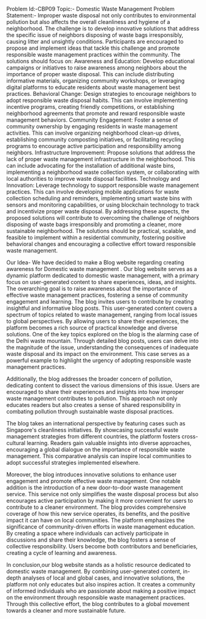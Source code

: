 Problem Id:-CBP09
Topic:- Domestic Waste Management
Problem Statement:- Improper waste disposal not only contributes to environmental pollution but also affects the overall cleanliness and hygiene of a neighborhood. The challenge is to develop innovative solutions that address the specific issue of neighbors disposing of waste bags irresponsibly, causing litter and unsightly conditions. Participants are encouraged to propose and implement ideas that tackle this challenge and promote responsible waste management practices within the community. The solutions should focus on: Awareness and Education: Develop educational campaigns or initiatives to raise awareness among neighbors about the importance of proper waste disposal. This can include distributing informative materials, organizing community workshops, or leveraging digital platforms to educate residents about waste management best practices. Behavioral Change: Design strategies to encourage neighbors to adopt responsible waste disposal habits. This can involve implementing incentive programs, creating friendly competitions, or establishing neighborhood agreements that promote and reward responsible waste management behaviors. Community Engagement: Foster a sense of community ownership by engaging residents in waste management activities. This can involve organizing neighborhood clean-up drives, establishing community composting initiatives, or facilitating recycling programs to encourage active participation and responsibility among neighbors. Infrastructure Improvement: Propose solutions that address the lack of proper waste management infrastructure in the neighborhood. This can include advocating for the installation of additional waste bins, implementing a neighborhood waste collection system, or collaborating with local authorities to improve waste disposal facilities. Technology and Innovation: Leverage technology to support responsible waste management practices. This can involve developing mobile applications for waste collection scheduling and reminders, implementing smart waste bins with sensors and monitoring capabilities, or using blockchain technology to track and incentivize proper waste disposal. By addressing these aspects, the proposed solutions will contribute to overcoming the challenge of neighbors disposing of waste bags irresponsibly and promoting a cleaner, more sustainable neighborhood. The solutions should be practical, scalable, and feasible to implement within a residential community, fostering positive behavioral changes and encouraging a collective effort toward responsible waste management.

Our Idea- We have decided to make a Blog website regarding creating awareness for Domestic waste management . Our blog website serves as a dynamic platform dedicated to domestic waste management, with a primary focus on user-generated content to share experiences, ideas, and insights. The overarching goal is to raise awareness about the importance of effective waste management practices, fostering a sense of community engagement and learning.
The blog invites users to contribute by creating insightful and informative blog posts. This user-generated content covers a spectrum of topics related to waste management, ranging from local issues to global perspectives. By allowing users to share their experiences, the platform becomes a rich source of practical knowledge and diverse solutions.
One of the key topics explored on the blog is the alarming case of the Delhi waste mountain. Through detailed blog posts, users can delve into the magnitude of the issue, understanding the consequences of inadequate waste disposal and its impact on the environment. This case serves as a powerful example to highlight the urgency of adopting responsible waste management practices.

Additionally, the blog addresses the broader concern of pollution, dedicating content to dissect the various dimensions of this issue. Users are encouraged to share their experiences and insights into how improper waste management contributes to pollution. This approach not only educates readers but also creates a sense of shared responsibility in combating pollution through sustainable waste disposal practices.

The blog takes an international perspective by featuring cases such as Singapore's cleanliness initiatives. By showcasing successful waste management strategies from different countries, the platform fosters cross-cultural learning. Readers gain valuable insights into diverse approaches, encouraging a global dialogue on the importance of responsible waste management. This comparative analysis can inspire local communities to adopt successful strategies implemented elsewhere.

Moreover, the blog introduces innovative solutions to enhance user engagement and promote effective waste management. One notable addition is the introduction of a new door-to-door waste management service. This service not only simplifies the waste disposal process but also encourages active participation by making it more convenient for users to contribute to a cleaner environment. The blog provides comprehensive coverage of how this new service operates, its benefits, and the positive impact it can have on local communities.
The platform emphasizes the significance of community-driven efforts in waste management education. By creating a space where individuals can actively participate in discussions and share their knowledge, the blog fosters a sense of collective responsibility. Users become both contributors and beneficiaries, creating a cycle of learning and awareness.

In conclusion,our blog website stands as a holistic resource dedicated to domestic waste management. By combining user-generated content, in-depth analyses of local and global cases, and innovative solutions, the platform not only educates but also inspires action. It creates a community of informed individuals who are passionate about making a positive impact on the environment through responsible waste management practices. Through this collective effort, the blog contributes to a global movement towards a cleaner and more sustainable future.
